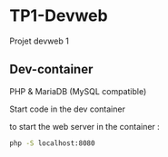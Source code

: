 # TP1-Devweb

Projet devweb 1

## Dev-container

PHP & MariaDB (MySQL compatible)

Start code in the dev container

to start the web server in the container :

```sh
php -S localhost:8080
```
